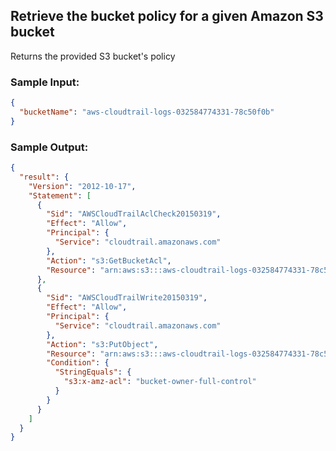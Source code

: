 ## Retrieve the bucket policy for a given Amazon S3 bucket

Returns the provided S3 bucket's policy 

### Sample Input:
```json
{
  "bucketName": "aws-cloudtrail-logs-032584774331-78c50f0b"
}
```

### Sample Output:
```json
{
  "result": {
    "Version": "2012-10-17",
    "Statement": [
      {
        "Sid": "AWSCloudTrailAclCheck20150319",
        "Effect": "Allow",
        "Principal": {
          "Service": "cloudtrail.amazonaws.com"
        },
        "Action": "s3:GetBucketAcl",
        "Resource": "arn:aws:s3:::aws-cloudtrail-logs-032584774331-78c50f0b"
      },
      {
        "Sid": "AWSCloudTrailWrite20150319",
        "Effect": "Allow",
        "Principal": {
          "Service": "cloudtrail.amazonaws.com"
        },
        "Action": "s3:PutObject",
        "Resource": "arn:aws:s3:::aws-cloudtrail-logs-032584774331-78c50f0b/AWSLogs/032584774331/*",
        "Condition": {
          "StringEquals": {
            "s3:x-amz-acl": "bucket-owner-full-control"
          }
        }
      }
    ]
  }
}
```
